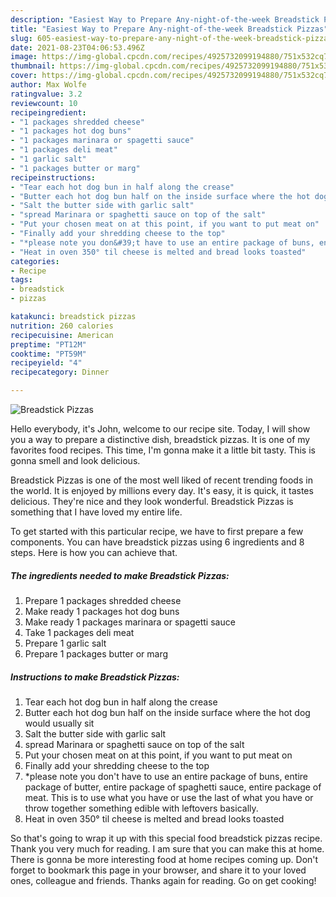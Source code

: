 ```yaml
---
description: "Easiest Way to Prepare Any-night-of-the-week Breadstick Pizzas"
title: "Easiest Way to Prepare Any-night-of-the-week Breadstick Pizzas"
slug: 605-easiest-way-to-prepare-any-night-of-the-week-breadstick-pizzas
date: 2021-08-23T04:06:53.496Z
image: https://img-global.cpcdn.com/recipes/4925732099194880/751x532cq70/breadstick-pizzas-recipe-main-photo.jpg
thumbnail: https://img-global.cpcdn.com/recipes/4925732099194880/751x532cq70/breadstick-pizzas-recipe-main-photo.jpg
cover: https://img-global.cpcdn.com/recipes/4925732099194880/751x532cq70/breadstick-pizzas-recipe-main-photo.jpg
author: Max Wolfe
ratingvalue: 3.2
reviewcount: 10
recipeingredient:
- "1 packages shredded cheese"
- "1 packages hot dog buns"
- "1 packages marinara or spagetti sauce"
- "1 packages deli meat"
- "1 garlic salt"
- "1 packages butter or marg"
recipeinstructions:
- "Tear each hot dog bun in half along the crease"
- "Butter each hot dog bun half on the inside surface where the hot dog would usually sit"
- "Salt the butter side with garlic salt"
- "spread Marinara or spaghetti sauce on top of the salt"
- "Put your chosen meat on at this point, if you want to put meat on"
- "Finally add your shredding cheese to the top"
- "*please note you don&#39;t have to use an entire package of buns, entire package of butter, entire package of spaghetti sauce, entire package of meat.  This is to use what you have or use the last of what you have or throw together something edible with leftovers basically."
- "Heat in oven 350° til cheese is melted and bread looks toasted"
categories:
- Recipe
tags:
- breadstick
- pizzas

katakunci: breadstick pizzas 
nutrition: 260 calories
recipecuisine: American
preptime: "PT12M"
cooktime: "PT59M"
recipeyield: "4"
recipecategory: Dinner

---
```



![Breadstick Pizzas](https://img-global.cpcdn.com/recipes/4925732099194880/751x532cq70/breadstick-pizzas-recipe-main-photo.jpg)

Hello everybody, it's John, welcome to our recipe site. Today, I will show you a way to prepare a distinctive dish, breadstick pizzas. It is one of my favorites food recipes. This time, I'm gonna make it a little bit tasty. This is gonna smell and look delicious.

Breadstick Pizzas is one of the most well liked of recent trending foods in the world. It is enjoyed by millions every day. It's easy, it is quick, it tastes delicious. They're nice and they look wonderful. Breadstick Pizzas is something that I have loved my entire life.




To get started with this particular recipe, we have to first prepare a few components. You can have breadstick pizzas using 6 ingredients and 8 steps. Here is how you can achieve that.

<!--inarticleads1-->

##### The ingredients needed to make Breadstick Pizzas:

1. Prepare 1 packages shredded cheese
1. Make ready 1 packages hot dog buns
1. Make ready 1 packages marinara or spagetti sauce
1. Take 1 packages deli meat
1. Prepare 1 garlic salt
1. Prepare 1 packages butter or marg




<!--inarticleads2-->

##### Instructions to make Breadstick Pizzas:

1. Tear each hot dog bun in half along the crease
1. Butter each hot dog bun half on the inside surface where the hot dog would usually sit
1. Salt the butter side with garlic salt
1. spread Marinara or spaghetti sauce on top of the salt
1. Put your chosen meat on at this point, if you want to put meat on
1. Finally add your shredding cheese to the top
1. *please note you don&#39;t have to use an entire package of buns, entire package of butter, entire package of spaghetti sauce, entire package of meat.  This is to use what you have or use the last of what you have or throw together something edible with leftovers basically.
1. Heat in oven 350° til cheese is melted and bread looks toasted




So that's going to wrap it up with this special food breadstick pizzas recipe. Thank you very much for reading. I am sure that you can make this at home. There is gonna be more interesting food at home recipes coming up. Don't forget to bookmark this page in your browser, and share it to your loved ones, colleague and friends. Thanks again for reading. Go on get cooking!
